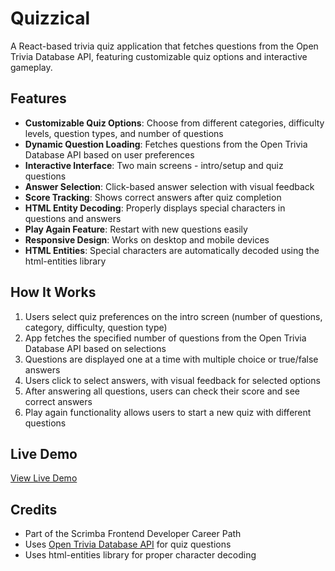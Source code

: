 # Quizzical

A React-based trivia quiz application that fetches questions from the Open Trivia Database API, featuring customizable quiz options and interactive gameplay.

## Features

- **Customizable Quiz Options**: Choose from different categories, difficulty levels, question types, and number of questions
- **Dynamic Question Loading**: Fetches questions from the Open Trivia Database API based on user preferences
- **Interactive Interface**: Two main screens - intro/setup and quiz questions
- **Answer Selection**: Click-based answer selection with visual feedback
- **Score Tracking**: Shows correct answers after quiz completion
- **HTML Entity Decoding**: Properly displays special characters in questions and answers
- **Play Again Feature**: Restart with new questions easily
- **Responsive Design**: Works on desktop and mobile devices
- **HTML Entities**: Special characters are automatically decoded using the html-entities library

## How It Works

1. Users select quiz preferences on the intro screen (number of questions, category, difficulty, question type)
2. App fetches the specified number of questions from the Open Trivia Database API based on selections
3. Questions are displayed one at a time with multiple choice or true/false answers
4. Users click to select answers, with visual feedback for selected options
5. After answering all questions, users can check their score and see correct answers
6. Play again functionality allows users to start a new quiz with different questions

## Live Demo

[View Live Demo](https://quizzical-23.netlify.app/)

## Credits

- Part of the Scrimba Frontend Developer Career Path
- Uses [Open Trivia Database API](https://opentdb.com/) for quiz questions
- Uses html-entities library for proper character decoding
